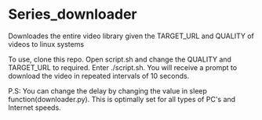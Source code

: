 # Series_downloader
Downloades the entire video library given the TARGET_URL and QUALITY of videos to linux systems

To use, clone this repo. Open script.sh and change the QUALITY and TARGET_URL to required. 
Enter ./script.sh. You will receive a prompt to download the video in repeated intervals of 10 seconds.

P.S: You can change the delay by changing the value in sleep function(downloader.py). This is optimally set for all types of PC's and Internet speeds.
